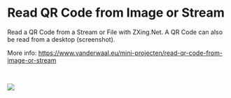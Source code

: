 # Read QR Code from Image or Stream

Read a QR Code from a Stream or File with ZXing.Net. A QR Code can also be read from a desktop (screenshot).

More info: https://www.vanderwaal.eu/mini-projecten/read-qr-code-from-image-or-stream

&nbsp;

<img src="https://www.vdanderwaal.eu/files/read-qr-code-from-image-or-stream.jpg">
